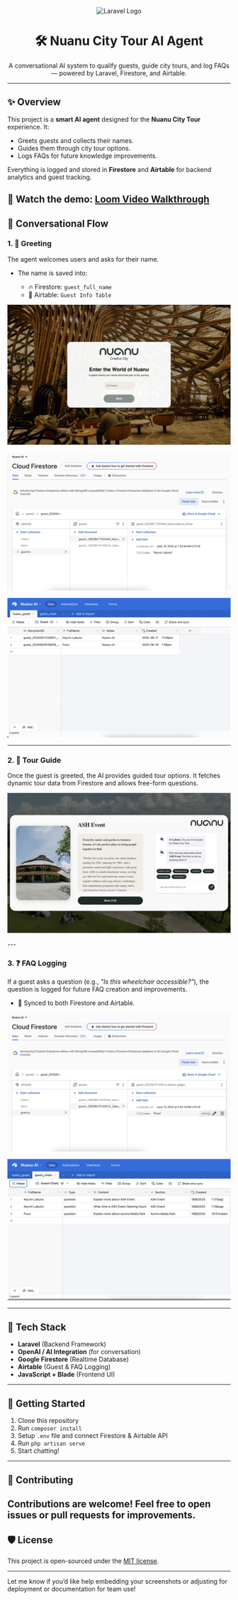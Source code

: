 <p align="center">
  <img src="/public/assets/icon/dark-icon.webp" width="300" alt="Laravel Logo">
</p>

<h1 align="center">🛠️ Nuanu City Tour AI Agent</h1>

<p align="center">
  A conversational AI system to qualify guests, guide city tours, and log FAQs — powered by Laravel, Firestore, and Airtable.
</p>

---

## ✨ Overview

This project is a **smart AI agent** designed for the **Nuanu City Tour** experience. It:

* Greets guests and collects their names.
* Guides them through city tour options.
* Logs FAQs for future knowledge improvements.

Everything is logged and stored in **Firestore** and **Airtable** for backend analytics and guest tracking.

🎥 **Watch the demo:**
[Loom Video Walkthrough](https://www.loom.com/share/b0b2916e15a74b7598beaf69e22e8603?sid=13aded91-a129-4281-8ef7-8f2b67d7a4b1)
---

## 🔁 Conversational Flow
### 1. 👋 Greeting

The agent welcomes users and asks for their name.
* The name is saved into:

  * 🔥 Firestore: `guest_full_name`
  * 🧊 Airtable: `Guest Info Table`
  
<p align="center">
  <a href="/"><img src="/public/assets/img/WelcomeSection.webp" alt="GitHub Stars"></a>
</p>
<p align="center">
  <a href="/"><img src="/public/assets/img/FirebaseGuest.webp" alt="GitHub Stars"></a>
</p>
<p align="center">
  <a href="/"><img src="/public/assets/img/AirtableGuest.webp" alt="GitHub Stars"></a>
</p>

---

### 2. 🧭 Tour Guide

Once the guest is greeted, the AI provides guided tour options.
It fetches dynamic tour data from Firestore and allows free-form questions.

<p align="center">
  <a href="/"><img src="/public/assets/img/TourSection.webp" alt="GitHub Stars"></a>
</p>
---

### 3. ❓ FAQ Logging

If a guest asks a question (e.g., *"Is this wheelchair accessible?"*), the question is logged for future FAQ creation and improvements.

* 🔄 Synced to both Firestore and Airtable.
<p align="center">
  <a href="/"><img src="/public/assets/img/FirebaseChats.webp" alt="GitHub Stars"></a>
</p>
<p align="center">
  <a href="/"><img src="/public/assets/img/AirtableChats.webp" alt="GitHub Stars"></a>
</p>

---
## 🧩 Tech Stack
* **Laravel** (Backend Framework)
* **OpenAI / AI Integration** (for conversation)
* **Google Firestore** (Realtime Database)
* **Airtable** (Guest & FAQ Logging)
* **JavaScript + Blade** (Frontend UI)
---
## 🚀 Getting Started
1. Clone this repository
2. Run `composer install`
3. Setup `.env` file and connect Firestore & Airtable API
4. Run `php artisan serve`
5. Start chatting!
---
## 🤝 Contributing
Contributions are welcome! Feel free to open issues or pull requests for improvements.
---
## 🛡️ License
This project is open-sourced under the [MIT license](https://opensource.org/licenses/MIT).

---
Let me know if you’d like help embedding your screenshots or adjusting for deployment or documentation for team use!
